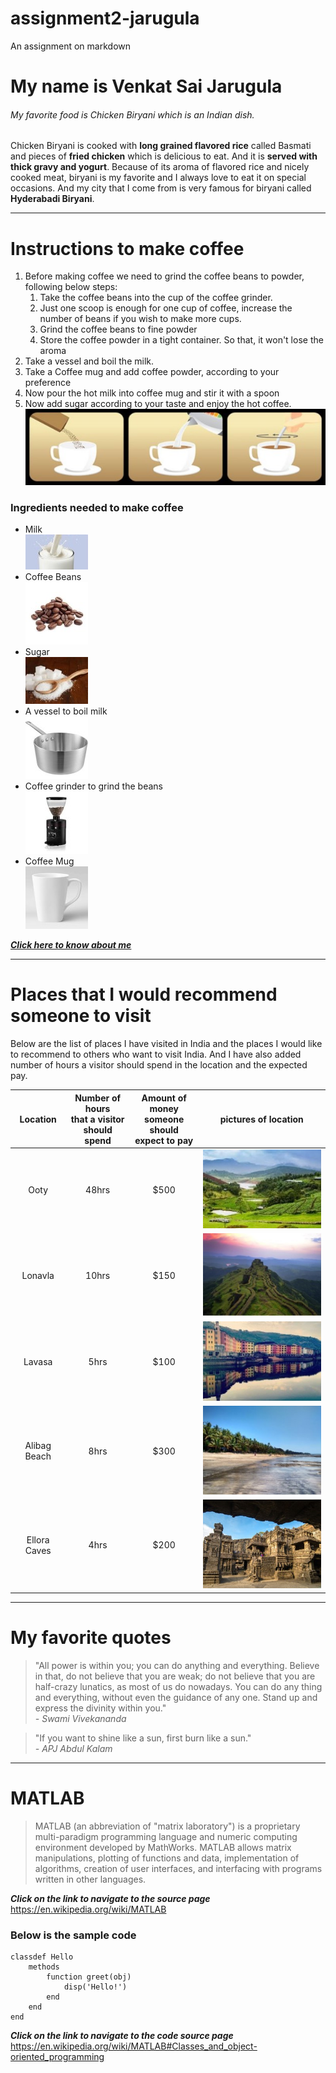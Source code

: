 # assignment2-jarugula
An assignment on markdown
# My name is Venkat Sai Jarugula
###### My favorite food is Chicken Biryani which is an Indian dish.

Chicken Biryani is cooked with **long grained flavored rice** called Basmati and pieces of **fried chicken** which is delicious to eat. And it is **served with thick gravy and yogurt**. Because of its aroma of flavored rice and nicely cooked meat, biryani is my favorite and I always love to eat it on special occasions. And my city that I come from is very famous for biryani called **Hyderabadi Biryani**.
***
# Instructions to make coffee
1. Before making coffee we need to grind the coffee beans to powder, following below steps:
   1. Take the coffee beans into the cup of the coffee grinder.
   2. Just one scoop is enough for one cup of coffee, increase the number of beans if you wish to make more cups.
   3. Grind the coffee beans to fine powder 
   4. Store the coffee powder in a tight container. So that, it won't lose the aroma
2. Take a vessel and boil the milk.
3. Take a Coffee mug and add coffee powder, according to your preference
4. Now pour the hot milk into coffee mug and stir it with a spoon
5. Now add sugar according to your taste and enjoy the hot coffee.
![CoffeeMakingProcess](images/coffeeMakingProcess_image.jpg)

### Ingredients needed to make coffee
* Milk <br>![Milk](images/milk_image.jpg)
* Coffee Beans  <br>![Coffee Beans](images/coffeeBeans_image.jpg)
* Sugar <br>![Sugar](images/sugar_image.jpg)
* A vessel to boil milk <br>![Vessel](images/milkVessel_image.jpg)
* Coffee grinder to grind the beans <br>![Coffee grinder](images/coffeeGrinder_image.jpg)
* Coffee Mug <br> ![coffee mug](images/coffeeMug_image.jpg)

[***Click here to know about me***](AboutMe.md)

***
# Places that I would recommend someone to visit

Below are the list of places I have visited in India and the places I would like to recommend to others who want to visit India. And I have also added number of hours a visitor should spend in the location and the expected pay.

| Location | Number of hours <br> that a visitor <br> should spend |Amount of money<br> someone should <br> expect to pay | pictures of location |
| :---: | :---: | :---: | :---: |
| Ooty | 48hrs| $500 |![Ooty](images/ooty_image.jpg)|
| Lonavla | 10hrs | $150 | ![Lonavla](images/lonavla_image.jpg)|
| Lavasa | 5hrs | $100|![Lavasa](images/lavasa_image.jpg)|
| Alibag Beach | 8hrs | $300 |![Alibag Beach](images/alibag_image.jpg)|
| Ellora Caves | 4hrs| $200 |![Ellora Caves](images/ellora_caves_image.jpg)|

***
# My favorite quotes 
>"All power is within you; you can do anything and everything. Believe in that, do not believe that you are weak; do not believe that you are half-crazy lunatics, as most of us do nowadays. You can do any thing and everything, without even the guidance of any one. Stand up and express the divinity within you."<br>
*- Swami Vivekananda*<br>

>"If you want to shine like a sun, first burn like a sun."<br>
*- APJ Abdul Kalam*

***
# MATLAB

>MATLAB (an abbreviation of "matrix laboratory") is a proprietary multi-paradigm programming language and numeric computing environment developed by MathWorks. MATLAB allows matrix manipulations, plotting of functions and data, implementation of algorithms, creation of user interfaces, and interfacing with programs written in other languages.

***Click on the link to navigate to the source page*** <https://en.wikipedia.org/wiki/MATLAB>
### Below is the sample code
```
classdef Hello
    methods
        function greet(obj)
            disp('Hello!')
        end
    end
end

```
***Click on the link to navigate to the code source page*** <https://en.wikipedia.org/wiki/MATLAB#Classes_and_object-oriented_programming>


